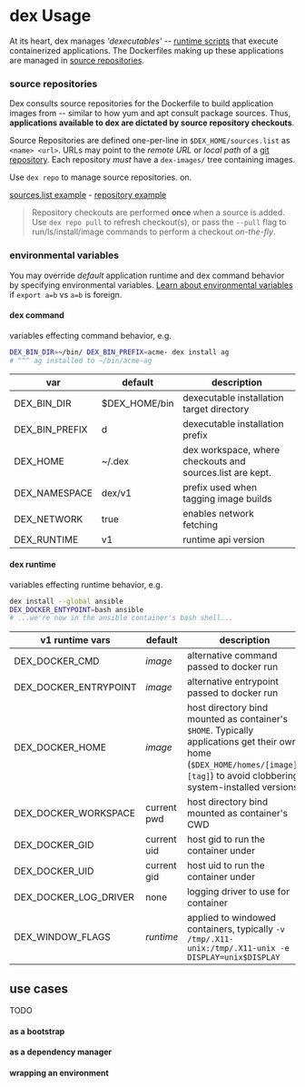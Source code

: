 # dex Usage

At its heart, dex manages _'dexecutables'_ -- [runtime scripts](docs/v1-runtime.md) that execute
containerized applications. The Dockerfiles making up these applications
are managed in [source repositories](#source-repositories).

### source repositories

Dex consults source repositories for the Dockerfile to build application images from --
similar to how yum and apt consult package sources. Thus,
__applications available to dex are dictated by source repository checkouts__.

Source Repositories are defined one-per-line in `$DEX_HOME/sources.list` as `<name> <url>`. URLs may point to the  _remote URL_ or _local path_ of a [git repository](https://git-scm.com/). Each repository _must_ have a `dex-images/` tree containing images.

Use `dex repo` to manage source repositories. on.

[sources.list example](sources.list) - [repository example](https://github.com/dockerland/dex-dockerfiles-core)

> Repository checkouts are performed __once__ when a source is added.  Use `dex repo pull` to refresh checkout(s), or pass the `--pull` flag to run/ls/install/image commands to perform a checkout _on-the-fly_.

### environmental variables

You may override _default_ application runtime and dex command behavior by specifying environmental variables. [Learn about environmental variables](https://github.com/dockerland/charleston-containers/blob/master/docs/02-concepts.md#environmental-variables) if `export a=b` vs `a=b` is foreign.

#### dex command

variables effecting command behavior, e.g.

```sh
DEX_BIN_DIR=~/bin/ DEX_BIN_PREFIX=acme- dex install ag
# ^^^ ag installed to ~/bin/acme-ag
```

var | default | description
--- | --- | ---
DEX_BIN_DIR | $DEX_HOME/bin | dexecutable installation target directory
DEX_BIN_PREFIX | d | dexecutable installation prefix
DEX_HOME | ~/.dex | dex workspace, where checkouts and sources.list are kept.
DEX_NAMESPACE | dex/v1 | prefix used when tagging image builds
DEX_NETWORK| true | enables network fetching
DEX_RUNTIME | v1 | runtime api version


#### dex runtime

variables effecting runtime behavior, e.g.

```sh
dex install --global ansible
DEX_DOCKER_ENTYPOINT=bash ansible
# ...we're now in the ansible container's bash shell...
```


v1 runtime vars | default | description
--- | --- | ---
DEX_DOCKER_CMD | _image_  | alternative command passed to docker run
DEX_DOCKER_ENTRYPOINT | _image_  |  alternative entrypoint passed to docker run
DEX_DOCKER_HOME | _image_  | host directory bind mounted as container's `$HOME`. Typically applications get their own home (`$DEX_HOME/homes/[image]-[tag]`) to avoid clobbering system-installed versions.
DEX_DOCKER_WORKSPACE | current pwd |  host directory bind mounted as container's CWD
DEX_DOCKER_GID| current uid | host gid to run the container under
DEX_DOCKER_UID| current gid | host uid to run the container under
DEX_DOCKER_LOG_DRIVER | none | logging driver to use for container
DEX_WINDOW_FLAGS | _runtime_ | applied to windowed containers, typically `-v /tmp/.X11-unix:/tmp/.X11-unix -e DISPLAY=unix$DISPLAY`



## use cases

TODO

#### as a bootstrap

#### as a dependency manager

#### wrapping an environment
